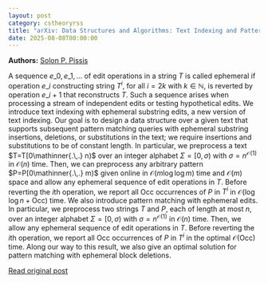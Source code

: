 ```yaml
---
layout: post
category: cstheoryrss
title: "arXiv: Data Structures and Algorithms: Text Indexing and Pattern Matching with Ephemeral Edits"
date: 2025-08-08T00:00:00
---
```


**Authors:** [Solon P. Pissis](https://dblp.uni-trier.de/search?q=Solon+P.+Pissis)

A sequence $e\_0,e\_1,\ldots$ of edit operations in a string $T$ is called
ephemeral if operation $e\_i$ constructing string $T^i$, for all $i=2k$ with
$k\in\mathbb{N}$, is reverted by operation $e\_{i+1}$ that reconstructs $T$.
Such a sequence arises when processing a stream of independent edits or testing
hypothetical edits.
We introduce text indexing with ephemeral substring edits, a new version of
text indexing. Our goal is to design a data structure over a given text that
supports subsequent pattern matching queries with ephemeral substring
insertions, deletions, or substitutions in the text; we require insertions and
substitutions to be of constant length. In particular, we preprocess a text
$T=T[0\mathinner{.\,.} n)$ over an integer alphabet $\Sigma=[0,\sigma)$ with
$\sigma=n^{\mathcal{O}(1)}$ in $\mathcal{O}(n)$ time. Then, we can preprocess
any arbitrary pattern $P=P[0\mathinner{.\,.} m)$ given online in
$\mathcal{O}(m\log\log m)$ time and $\mathcal{O}(m)$ space and allow any
ephemeral sequence of edit operations in $T$. Before reverting the $i$th
operation, we report all Occ occurrences of $P$ in $T^i$ in
$\mathcal{O}(\log\log n + \text{Occ})$ time.
We also introduce pattern matching with ephemeral edits. In particular, we
preprocess two strings $T$ and $P$, each of length at most $n$, over an integer
alphabet $\Sigma=[0,\sigma)$ with $\sigma=n^{\mathcal{O}(1)}$ in
$\mathcal{O}(n)$ time. Then, we allow any ephemeral sequence of edit operations
in $T$. Before reverting the $i$th operation, we report all Occ occurrences of
$P$ in $T^i$ in the optimal $\mathcal{O}(\text{Occ})$ time. Along our way to
this result, we also give an optimal solution for pattern matching with
ephemeral block deletions.

[Read original post](http://arxiv.org/abs/2508.05124v1)
